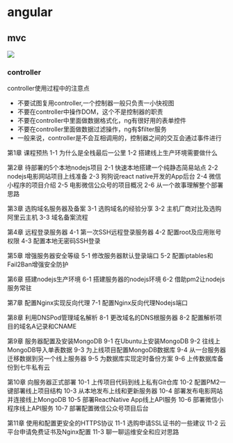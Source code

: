 # angular

## mvc

![](images/1_1.png)

### controller

controller使用过程中的注意点

* 不要试图复用controller,一个控制器一般只负责一小快视图
* 不要在controller中操作DOM，这个不是控制器的职责
* 不要在controller中里面做数据格式化，ng有很好用的表单控件
* 不要在controller里面做数据过滤操作，ng有$filter服务
* 一般来说，controller是不会互相调用的，控制器之间的交互会通过事件进行

第1章 课程预热
1-1 为什么是全栈最后一公里
1-2 搭建线上生产环境需要做什么

第2章 待部署的5个本地nodejs项目
2-1 快速本地搭建一个纯静态简易站点
2-2 nodejs电影网站项目上线准备
2-3 狗狗说react native开发的App后台
2-4 微信小程序的项目介绍
2-5 电影微信公众号的项目概况
2-6 从一个故事理解整个部署思路

第3章 选购域名服务器及备案
3-1 选购域名的经验分享
3-2 主机厂商对比及选购阿里云主机
3-3 域名备案流程

第4章 远程登录服务器
4-1 第一次SSH远程登录服务器
4-2 配置root及应用账号权限
4-3 配置本地无密码SSH登录

第5章 增强服务器安全等级
5-1 修改服务器默认登录端口
5-2 配置iptables和Fail2Ban增强安全防护

第6章 搭建nodejs生产环境
6-1 搭建服务器的nodejs环境
6-2 借助pm2让nodejs服务常驻

第7章 配置Nginx实现反向代理
7-1 配置Nginx反向代理Nodejs端口

第8章 利用DNSPod管理域名解析
8-1 更改域名的DNS根服务器
8-2 配置解析项目的域名A记录和CNAME

第9章 服务器配置及安装MongoDB
9-1 在Ubuntu上安装MongoDB
9-2 往线上MongoDB导入单表数据
9-3 为上线项目配置MongoDB数据库
9-4 从一台服务器迁移数据到另一个线上服务器
9-5 为数据库实现定时备份方案
9-6 上传数据库备份到七牛私有云

第10章 向服务器正式部署
10-1 上传项目代码到线上私有Git仓库
10-2 配置PM2一键部署线上项目结构
10-3 从本地发布上线和更新服务器
10-4 部署发布电影网站并连接线上MongoDB
10-5 部署ReactNative App线上API服务
10-6 部署微信小程序线上API服务
10-7 部署配置微信公众号项目后台

第11章 使用和配置更安全的HTTPS协议
11-1 选购申请SSL证书的一些建议
11-2 云平台申请免费证书及Nginx配置
11-3 聊一聊运维安全和应对思路